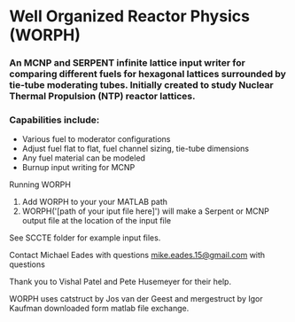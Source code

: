 # Well Organized Reactor Physics (WORPH)

### An MCNP and SERPENT infinite lattice input writer for comparing different fuels for hexagonal lattices surrounded by tie-tube moderating tubes. Initially created to study Nuclear Thermal Propulsion (NTP) reactor lattices.
### Capabilities include:
- Various fuel to moderator configurations
- Adjust fuel flat to flat, fuel channel sizing, tie-tube dimensions
- Any fuel material can be modeled
- Burnup input writing for MCNP

Running WORPH

1. Add WORPH to your your MATLAB path
2. WORPH('[path of your iput file here]')  will make a Serpent or MCNP output file at the location of the input file 

See SCCTE folder for example input files.

Contact Michael Eades with questions
mike.eades.15@gmail.com with questions

Thank you to Vishal Patel and Pete Husemeyer for their help.

WORPH uses catstruct by Jos van der Geest and mergestruct by Igor Kaufman downloaded form matlab file exchange.